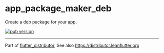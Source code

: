 # app_package_maker_deb

Create a deb package for your app.

[![pub version][pub-image]][pub-url]

[pub-image]: https://img.shields.io/pub/v/app_package_maker_deb.svg
[pub-url]: https://pub.dev/packages/app_package_maker_deb

---

Part of [flutter_distributor](https://github.com/leanflutter/flutter_distributor), See also https://distributor.leanflutter.org
